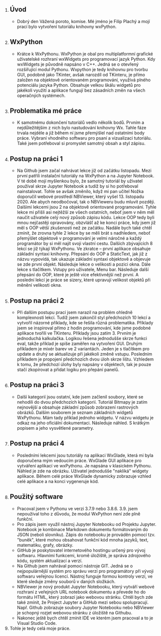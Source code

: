 1. ## Úvod 
   * Dobrý den Vážená poroto, komise. Mé jméno je Filip Plachý a mojí prací bylo vytvoření tutoriálu knihovny wxPython.
2. ## WxPython
   * Krátce k WxPythonu. WxPython je obal pro multiplatformní grafické uživatelské rozhraní wxWidgets pro programovací jazyk Python. Kdy wxWidgets je původně napsáno v C++. Jedná se o otevřený rozšiřující modul Pythonu. Wxpython je tedy knihovnu pro tvorbu GUI, podobně jako TKinter, avšak narozdíl od TKinteru, je přímo založen na objektově orientovaném programování, využívá plného potenciálu jazyka Python. Obsahuje velkou škálu widgetů pro jakékoli využití a aplikace fungují bez zásadních změn na všech operačných systémech.  
3. ## Problematika mé práce
   * K samotnému dokončení tutoriálů vedlo několik bodů. Prvním a nejdůležitějším z nich bylo nastudování knihovny Wx. Tahle fáze trvala nejdéle a již během ní jsme přemýšlel nad ostatními body práce. Vybraní vhodného softwaru pro psaní a vizualizaci tutoriálu. Také jsem potřeboval si promyslet samotný obsah a styl zápisu.
4. ## Postup na práci 1
   * Na Github jsem začal nahrávat lekce již od začátku listopadu. Mezi první patřili instalační tutoriály na WxPython a na Jupyter Notebook. V té době mojí myšlenkou bylo, že samotný tutoriál by uživatel používal skrze Jupyter Notebook a tudíž by si ho potřeboval nainstalovat. Tohle se avšak změnilo, když mi pan učitel Nožka doporučil webové prostředí NBViewer, který vyšel 13. listopadu 2020. Ale abych neodbočoval, tak o NBVieweru budu mluvit později.  Dalšími lekcemi jsou 2 na objektově orientované programování. Tyhle lekce mi přišli asi nejtěžší ze všech ostatních, neboť jsem v něm měl naučit uživatele celý nový způsob zápisu kódu. Lekce OOP tedy byli mnou nejčastěji opravovány, obzvlášť až ke konci práce, kdy jsem již měl s OOP větší zkušenosti než ze začátku. Nadále bych také chtěl zmínit, že zrovna tyhle 2 lekce by se měli brát s nadhledem, neboť přemýšlet objektově v programování je velmi náročné a každý programátor by si měl najít svoji vlastní cestu. Dalších zbývajících 8 lekcí se již týkají WxPythonu. Ve zkratce – první aplikace obsahuje základní syntaxi knihovny. Přepsání do OOP a StaticText, jak již z názvu vypovídá, tak ukazuje základní syntaxi objektově a objevuje se zde první objekt. Následuje lekce o velikosti a pozici okna. Dále lekce s tlačítkem. Vstupy pro uživatele, Menu bar. Následuje další přepsání do OOP, které je ještě více efektivnější než první. A poslední lekcí je práce se sizery, které upravují velikost objektů při měnění velikosti okna.
5. ## Postup na práci 2
   * Při dalším postupu prací jsem narazil na problém ohledně komplexnosti lekcí. Tudíž jsem zakončil styl předchozích 10 lekcí a vytvořil názorné příklady, kde se řešila různá problematika. Příklady jsem se inspiroval přímo z hodin programování, kde jsme podobné aplikace tvořili ve TKinteru. Příklady jsou zatím 3. Prvním je jednoduchá kalkulačka. Logikou řešena jednodušše skrze funkci eval, takže příklad je spíše zaměřen na vytvoření GUI. Druhým příkladem je mixér barev ve 2 variantách. Jeden je s tlačítkem pro update a druhý se aktualizuje při jakékoli změně vstupu. Posledním příkladem je propojení předchozích dvou úloh skrze lištu. Vzhledem k tomu, že předchozí úlohy byly napsány v objektech, tak je pouze stačí zkopírovat a přidat logiku pro přepání panelů.
6. ## Postup na práci 3
   * Další kategorií jsou ostatní, kde jsem začlenil soubory, které se nehodili do dvou předchozích kategorií. Tutoriál Bitmapy je zatím nejnovější a obsahuje základní způsob zobrazení rastrových obrázků. Dalším souborem je seznam základních widgetů WxPythonu. Mám tady příklad jednoho widgetu. V názvu widgetu je odkaz na jeho oficiální dokumentaci. Následuje náhled. S krátkým popisem a jeho vysvětlené parametry.
7. ## Postup na práci 4
   * Posledními lekcemi jsou tutoriály na aplikaci WxGlade, která mi byla doporučena mým vedoucím práce. WxGlade GUI aplikace pro vytváření aplikací ve wxPythonu. Je  napsána v klasickém Pythonu. Náhled je zde na obrázku. Uživatel jednodušše "nakliká" widgety aplikace. Během celé práce WxGlade dynamicky zobrazuje vzhled celé aplikace a na konci vygeneruje kód.
8.  ## Použitý software
    * Pracoval jsem v Pythonu ve verzi 3.7.9 nebo 3.8.6.  3.9. jsem nepoužíval toho z důvodu, že modul WxPython není zde plně funkční.
    * Pro zápis jsem využil nástroj Jupyter Notebooku od Projektu Jupyter. Notebook je kombinace Markdown dokumentu formátovaným do JSON (neboli slovníku). Zápis do notebooku je prováděn pomocí tzv. "buněk", které mohou obsahovat funkční kód mnoha jazyků, text, matematiku, grafy, obrázky.
    * GitHub je poskytovatel internetového hostingu určený pro vývoj softwaru. Hlavními funkcemi, kromě úložiště, je správa zdrojového kódu, systém aktualizací a verzí.
    * Na Github jsem nahrával pomocí nástroje GIT. Jedná se o nejpopulárnější systém pro správu verzí pro programátory při vývoji softwaru veřejnou licencí. Nástroj funguje formou kontroly verzí, ve které sleduje změny souborů v daných složkách.
    * NBViewer je nový produkt Jupyter Notebooku, který vytváří webové rozhraní z veřejných URL  notebook dokumentu a převede ho do formátu HTML, který zobrazí jako webovou stránku.
    Chtěl bych zde také zmínit, že Project Jupyter a GitHub mezi sebou spolupracují. Např. Github zobrazuje soubory Jupyter Notebooku nebo NBViewer je schopný rozjet webovou stránku z úložiště na Githubu.
    * Nakonec ještě bych chtěl zmínit IDE ve kterém jsem pracoval a to je Visual Studio Code.
9.  Tohle je tedy celá moje práce. 


